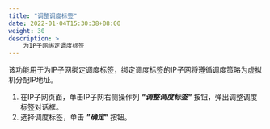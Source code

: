 ```yaml
---
title: "调整调度标签"
date: 2022-01-04T15:30:38+08:00
weight: 30
description: >
    为IP子网绑定调度标签
---
```


该功能用于为IP子网绑定调度标签，绑定调度标签的IP子网将遵循调度策略为虚拟机分配IP地址。

1. 在IP子网页面，单击IP子网右侧操作列 **_"调整调度标签"_** 按钮，弹出调整调度标签对话框。
2. 选择调度标签，单击 **_"确定"_** 按钮。